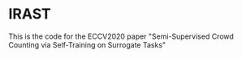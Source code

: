 # IRAST
This is the code for the ECCV2020 paper "Semi-Supervised Crowd Counting via Self-Training on Surrogate Tasks"
